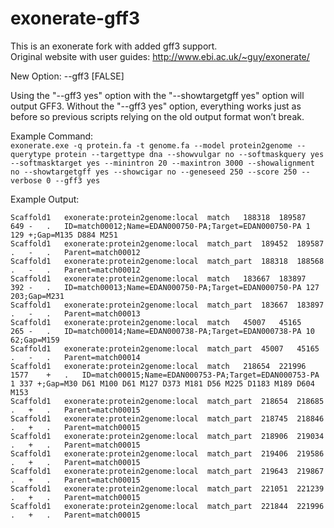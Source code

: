 exonerate-gff3
==============

This is an exonerate fork with added gff3 support.  
Original website with user guides: http://www.ebi.ac.uk/~guy/exonerate/

New Option:
   --gff3 [FALSE]
   
Using the "--gff3 yes" option with the "--showtargetgff yes" option will output GFF3. Without the "--gff3 yes" option, everything works just as before so previous scripts relying on the old output format won’t break. 
   
Example Command:  
`exonerate.exe -q protein.fa -t genome.fa --model protein2genome --querytype protein --targettype dna --showvulgar no --softmaskquery yes --softmasktarget yes --minintron 20 --maxintron 3000 --showalignment no --showtargetgff yes --showcigar no --geneseed 250 --score 250 --verbose 0 --gff3 yes`

Example Output:
```
Scaffold1	exonerate:protein2genome:local	match	188318	189587	649	-	.	ID=match00012;Name=EDAN000750-PA;Target=EDAN000750-PA 1 129 +;Gap=M135 D884 M251
Scaffold1	exonerate:protein2genome:local	match_part	189452	189587	.	-	.	Parent=match00012
Scaffold1	exonerate:protein2genome:local	match_part	188318	188568	.	-	.	Parent=match00012
Scaffold1	exonerate:protein2genome:local	match	183667	183897	392	-	.	ID=match00013;Name=EDAN000750-PA;Target=EDAN000750-PA 127 203;Gap=M231
Scaffold1	exonerate:protein2genome:local	match_part	183667	183897	.	-	.	Parent=match00013
Scaffold1	exonerate:protein2genome:local	match	45007	45165	265	-	.	ID=match00014;Name=EDAN000738-PA;Target=EDAN000738-PA 10 62;Gap=M159
Scaffold1	exonerate:protein2genome:local	match_part	45007	45165	.	-	.	Parent=match00014
Scaffold1	exonerate:protein2genome:local	match	218654	221996	1577	+	.	ID=match00015;Name=EDAN000753-PA;Target=EDAN000753-PA 1 337 +;Gap=M30 D61 M100 D61 M127 D373 M181 D56 M225 D1183 M189 D604 M153
Scaffold1	exonerate:protein2genome:local	match_part	218654	218685	.	+	.	Parent=match00015
Scaffold1	exonerate:protein2genome:local	match_part	218745	218846	.	+	.	Parent=match00015
Scaffold1	exonerate:protein2genome:local	match_part	218906	219034	.	+	.	Parent=match00015
Scaffold1	exonerate:protein2genome:local	match_part	219406	219586	.	+	.	Parent=match00015
Scaffold1	exonerate:protein2genome:local	match_part	219643	219867	.	+	.	Parent=match00015
Scaffold1	exonerate:protein2genome:local	match_part	221051	221239	.	+	.	Parent=match00015
Scaffold1	exonerate:protein2genome:local	match_part	221844	221996	.	+	.	Parent=match00015
```
